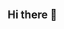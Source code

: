   ## Hi there 👋

<!--
**ANKANA-MONDAL-MCA-A-2024-26-09-UEMK/ANKANA-MONDAL-MCA-A-2024-26-09-UEMK** is a ✨ _special_ ✨ repository because its `README.md` (this file) appears on your GitHub profile.

Here are some ideas to get you started:

- 🔭 I’m currently working on ...
- 🌱 I’m currently learning ...
- 👯 I’m looking to collaborate on ...
- 🤔 I’m looking for help with ...
- 💬 Ask me about ...
- 📫 How to reach me: mondalankana54@gmail.com
- 😄 Pronouns: ...
- ⚡ Fun fact: ...
-->
